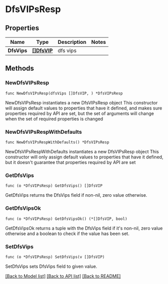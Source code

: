# DfsVIPsResp

## Properties

Name | Type | Description | Notes
------------ | ------------- | ------------- | -------------
**DfsVips** | [**[]DfsVIP**](DfsVIP.md) | dfs vips | 

## Methods

### NewDfsVIPsResp

`func NewDfsVIPsResp(dfsVips []DfsVIP, ) *DfsVIPsResp`

NewDfsVIPsResp instantiates a new DfsVIPsResp object
This constructor will assign default values to properties that have it defined,
and makes sure properties required by API are set, but the set of arguments
will change when the set of required properties is changed

### NewDfsVIPsRespWithDefaults

`func NewDfsVIPsRespWithDefaults() *DfsVIPsResp`

NewDfsVIPsRespWithDefaults instantiates a new DfsVIPsResp object
This constructor will only assign default values to properties that have it defined,
but it doesn't guarantee that properties required by API are set

### GetDfsVips

`func (o *DfsVIPsResp) GetDfsVips() []DfsVIP`

GetDfsVips returns the DfsVips field if non-nil, zero value otherwise.

### GetDfsVipsOk

`func (o *DfsVIPsResp) GetDfsVipsOk() (*[]DfsVIP, bool)`

GetDfsVipsOk returns a tuple with the DfsVips field if it's non-nil, zero value otherwise
and a boolean to check if the value has been set.

### SetDfsVips

`func (o *DfsVIPsResp) SetDfsVips(v []DfsVIP)`

SetDfsVips sets DfsVips field to given value.



[[Back to Model list]](../README.md#documentation-for-models) [[Back to API list]](../README.md#documentation-for-api-endpoints) [[Back to README]](../README.md)


